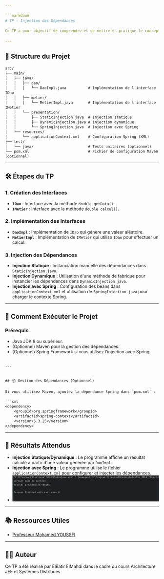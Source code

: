 ```yaml
---

```markdown
# TP - Injection des Dépendances

Ce TP a pour objectif de comprendre et de mettre en pratique le concept d'injection des dépendances en Java, en utilisant à la fois des méthodes manuelles et le framework Spring.

---
```


## 📁 Structure du Projet

```
src/
├── main/
│   ├── java/
│   │   ├── dao/
│   │   │   └── DaoImpl.java          # Implémentation de l'interface IDao
│   │   ├── metier/
│   │   │   └── MetierImpl.java       # Implémentation de l'interface IMetier
│   │   └── presentation/
│   │       ├── StaticInjection.java  # Injection statique
│   │       ├── DynamicInjection.java # Injection dynamique
│   │       └── SpringInjection.java  # Injection avec Spring
│   └── resources/
│       └── applicationContext.xml    # Configuration Spring (XML)
├── test/
│   └── java/                         # Tests unitaires (optionnel)
└── pom.xml                           # Fichier de configuration Maven (optionnel)
```

---

## 🛠️ Étapes du TP

### 1. Création des Interfaces
- **`IDao`** : Interface avec la méthode `double getData()`.
- **`IMetier`** : Interface avec la méthode `double calcul()`.

### 2. Implémentation des Interfaces
- **`DaoImpl`** : Implémentation de `IDao` qui génère une valeur aléatoire.
- **`MetierImpl`** : Implémentation de `IMetier` qui utilise `IDao` pour effectuer un calcul.

### 3. Injection des Dépendances
- **Injection Statique** : Instanciation manuelle des dépendances dans `StaticInjection.java`.
- **Injection Dynamique** : Utilisation d'une méthode de fabrique pour instancier les dépendances dans `DynamicInjection.java`.
- **Injection avec Spring** : Configuration des beans dans `applicationContext.xml` et utilisation de `SpringInjection.java` pour charger le contexte Spring.

---

## 🚀 Comment Exécuter le Projet

### Prérequis
- Java JDK 8 ou supérieur.
- (Optionnel) Maven pour la gestion des dépendances.
- (Optionnel) Spring Framework si vous utilisez l'injection avec Spring.



```

---


## 📦 Gestion des Dépendances (Optionnel)

Si vous utilisez Maven, ajoutez la dépendance Spring dans `pom.xml` :

```xml
<dependency>
    <groupId>org.springframework</groupId>
    <artifactId>spring-context</artifactId>
    <version>5.3.25</version>
</dependency>
```

---

## 📝 Résultats Attendus

- **Injection Statique/Dynamique** : Le programme affiche un résultat calculé à partir d'une valeur générée par `DaoImpl`.
- **Injection avec Spring** : Le programme utilise le fichier `applicationContext.xml` pour configurer et injecter les dépendances.
- ![img.png](img.png)

---

## 📚 Ressources Utiles

- [Professeur Mohamed YOUSSFI ](https://www.youtube.com/watch?v=N6_IL2cxVrs)
---

## 👨‍💻 Auteur

Ce TP a été réalisé par ElBatir ElMahdi dans le cadre du cours Architecture JEE et Systèmes Distribués.

